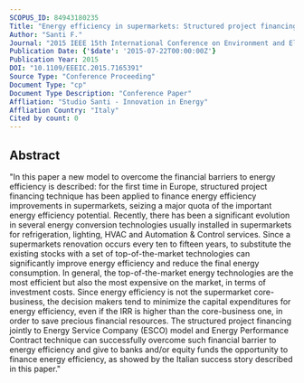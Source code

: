 ```yaml
---
SCOPUS_ID: 84943180235
Title: "Energy efficiency in supermarkets: Structured project financing for ESCOs"
Author: "Santi F."
Journal: "2015 IEEE 15th International Conference on Environment and Electrical Engineering, EEEIC 2015 - Conference Proceedings"
Publication Date: {'$date': '2015-07-22T00:00:00Z'}
Publication Year: 2015
DOI: "10.1109/EEEIC.2015.7165391"
Source Type: "Conference Proceeding"
Document Type: "cp"
Document Type Description: "Conference Paper"
Affliation: "Studio Santi - Innovation in Energy"
Affliation Country: "Italy"
Cited by count: 0
---
```


## Abstract
"In this paper a new model to overcome the financial barriers to energy efficiency is described: for the first time in Europe, structured project financing technique has been applied to finance energy efficiency improvements in supermarkets, seizing a major quota of the important energy efficiency potential. Recently, there has been a significant evolution in several energy conversion technologies usually installed in supermarkets for refrigeration, lighting, HVAC and Automation & Control services. Since a supermarkets renovation occurs every ten to fifteen years, to substitute the existing stocks with a set of top-of-the-market technologies can significantly improve energy efficiency and reduce the final energy consumption. In general, the top-of-the-market energy technologies are the most efficient but also the most expensive on the market, in terms of investment costs. Since energy efficiency is not the supermarket core-business, the decision makers tend to minimize the capital expenditures for energy efficiency, even if the IRR is higher than the core-business one, in order to save precious financial resources. The structured project financing jointly to Energy Service Company (ESCO) model and Energy Performance Contract technique can successfully overcome such financial barrier to energy efficiency and give to banks and/or equity funds the opportunity to finance energy efficiency, as showed by the Italian success story described in this paper."
